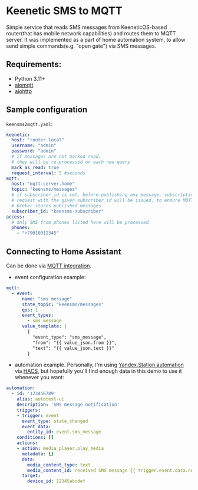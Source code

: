 # Keenetic SMS to MQTT

Simple service that reads SMS messages from KeeneticOS-based router(that has mobile network capabilities) and routes them to MQTT server. It was implemented as a part of home automation system, to allow send simple commands(e.g. "open gate") via SMS messages.

## Requirements:

  - Python 3.11+
  - [aiomqtt](https://aiomqtt.bo3hm.com/introduction.html)
  - [aiohttp](https://docs.aiohttp.org/en/stable/)

## Sample configuration

`keensms2mqtt.yaml`:
```yaml
keenetic:
  host: "router.local"
  username: "admin"
  password: "admin"
  # if messages are not marked read,
  # they will be re-processed on each new query
  mark_as_read: true
  request_interval: 5 #seconds
mqtt:
  host: "mqtt-server.home"
  topic: "keensms/messages"
  # if subscriber_id is set, before publishing any message, subscription
  # request with the given subscriber_id will be issued, to ensure MQTT
  # broker stores published messages
  subscriber_id: "keensms-subscriber"
access:
  # only SMS from phones listed here will be processed
  phones:
    - "+79010012345"

```

## Connecting to Home Assistant

Can be done via [MQTT integration](https://www.home-assistant.io/integrations/mqtt/).

- event configuration example:
```yaml
mqtt:
  - event:
      name: "sms message"
      state_topic: "keensms/messages"
      qos: 1
      event_types:
        - sms_message
      value_template: |
        {
          "event_type": "sms_message",
          "from": "{{ value_json.from }}",
          "text": "{{ value_json.text }}"
        }
```

- automation example. Personally, I'm using [Yandex.Station automation](https://github.com/AlexxIT/YandexStation) via [HACS](https://www.hacs.xyz/), but hopefully you'll find enough data in this demo to use it whenever you want:
```yaml
automation:
  - id: '123456789'
    alias: autotest-ui
    description: 'SMS message notification'
    triggers:
    - trigger: event
      event_type: state_changed
      event_data:
        entity_id: event.sms_message
    conditions: []
    actions:
    - action: media_player.play_media
      metadata: {}
      data:
        media_content_type: text
        media_content_id: received SMS message {{ trigger.event.data.new_state.attributes.text }}
      target:
        device_id: 12345abcdef
```
